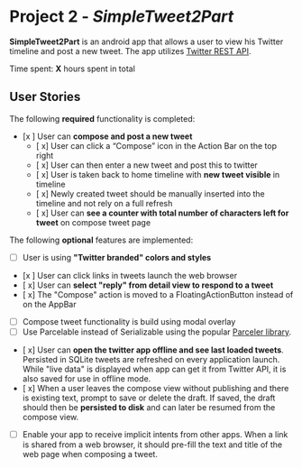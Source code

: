# Project 2 - *SimpleTweet2Part*

**SimpleTweet2Part** is an android app that allows a user to view his Twitter timeline and post a new tweet. The app utilizes [Twitter REST API](https://dev.twitter.com/rest/public).

Time spent: **X** hours spent in total

## User Stories

The following **required** functionality is completed:

- [x ] User can **compose and post a new tweet**
  - [ x] User can click a “Compose” icon in the Action Bar on the top right
  - [ x] User can then enter a new tweet and post this to twitter
  - [ x] User is taken back to home timeline with **new tweet visible** in timeline
  - [ x] Newly created tweet should be manually inserted into the timeline and not rely on a full refresh
  - [ x] User can **see a counter with total number of characters left for tweet** on compose tweet page

The following **optional** features are implemented:

- [ ] User is using **"Twitter branded" colors and styles**
- [x ] User can click links in tweets launch the web browser 
- [ x] User can **select "reply" from detail view to respond to a tweet**
- [ x] The "Compose" action is moved to a FloatingActionButton instead of on the AppBar
- [ ] Compose tweet functionality is build using modal overlay
- [ ] Use Parcelable instead of Serializable using the popular [Parceler library](http://guides.codepath.org/android/Using-Parceler).
- [ x] User can **open the twitter app offline and see last loaded tweets**. Persisted in SQLite tweets are refreshed on every application launch. While "live data" is displayed when app can get it from Twitter API, it is also saved for use in offline mode.
- [ x] When a user leaves the compose view without publishing and there is existing text, prompt to save or delete the draft. If saved, the draft should then be **persisted to disk** and can later be resumed from the compose view.
- [ ] Enable your app to receive implicit intents from other apps. When a link is shared from a web browser, it should pre-fill the text and title of the web page when composing a tweet. 
